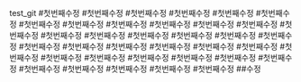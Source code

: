 test_git
#첫번째수정
#첫번째수정
#첫번째수정
#첫번째수정
#첫번째수정
#첫번째수정
#첫번째수정
#첫번째수정
#첫번째수정
#첫번째수정
#첫번째수정
#첫번째수정
#첫번째수정
#첫번째수정
#첫번째수정
#첫번째수정
#첫번째수정
#첫번째수정
#첫번째수정
#첫번째수정
#첫번째수정
#첫번째수정
#첫번째수정
#첫번째수정
#첫번째수정
#첫번째수정
#첫번째수정
#첫번째수정
#첫번째수정
#첫번째수정
#첫번째수정
#첫번째수정
#첫번째수정
#첫번째수정
#첫번째수정
#첫번째수정
#첫번째수정
##수정


